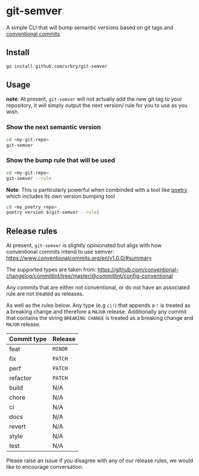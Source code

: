 # git-semver

A simple CLI that will bump semantic versions based on git tags and
[conventional commits](https://www.conventionalcommits.org/en/v1.0.0/).

## Install

```sh
go install github.com/srbry/git-semver
```

## Usage

**note**: At present, `git-semver` will not actually add the new git tag to
your repository, it will simply output the next version/ rule for you to use
as you wish.

### Show the next semantic version

```sh
cd <my-git-repo>
git-semver
```

### Show the bump rule that will be used

```sh
cd <my-git-repo>
git-semver --rule
```

**Note**: This is particularly powerful when combinded with a tool like [poetry](https://python-poetry.org/) which
includes its own version bumping tool

```sh
cd <my_poetry_repo>
poetry version $(git-semver --rule)
```

## Release rules

At present, `git-semver` is slightly opinionated but aligs with how conventional commits intend to use semver:
<https://www.conventionalcommits.org/en/v1.0.0/#summary>

The supported types are taken from:
<https://github.com/conventional-changelog/commitlint/tree/master/@commitlint/config-conventional>

Any commits that are either not conventional, or do not have an associated rule are not treated as releases.

As well as the rules below. Any type (e.g `ci!`) that appends a `!` is treated as a breaking change and therefore a `MAJOR` release. Additionally any commit that contains the string `BREAKING CHANGE` is treated as a breaking change and `MAJOR` release.

| Commit type | Release |
| ----------- | ------- |
| feat        | `MINOR` |
| fix         | `PATCH` |
| perf        | `PATCH` |
| refactor    | `PATCH` |
| build       | N/A     |
| chore       | N/A     |
| ci          | N/A     |
| docs        | N/A     |
| revert      | N/A     |
| style       | N/A     |
| test        | N/A     |

Please raise an issue if you disagree with any of our release rules, we would like to encourage conversation.
